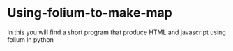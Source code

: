 # Using-folium-to-make-map
In this you will find a short program that produce HTML and javascript using folium in python
